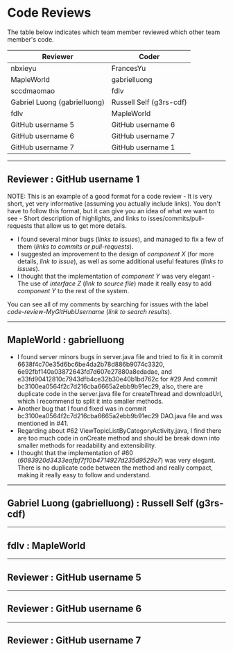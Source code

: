 # Code Reviews

The table below indicates which team member reviewed which other team member's code.

| Reviewer | Coder |
| -------- | ----- |
| nbxieyu |  FrancesYu |
| MapleWorld |  gabrielluong |
| sccdmaomao |  fdlv |
| Gabriel Luong (gabrielluong) |  Russell Self (g3rs-cdf) |
| fdlv |  MapleWorld |
| GitHub username 5 |  GitHub username 6 |
| GitHub username 6 |  GitHub username 7 |
| GitHub username 7 |  GitHub username 1 |


-----

## Reviewer : GitHub username 1

NOTE: This is an example of a good format for a code review - It is very short, yet very informative (assuming you actually include links). You don't have to follow this format, but it can give you an idea of what we want to see - Short description of highlights, and links to isses/commits/pull-requests that allow us to get more details.

 * I found several minor bugs (_links to issues_), and managed to fix a few of them (_links to commits or pull-requests_).
 * I suggested an improvement to the design of _component X_ (for more details, _link to issue_), as well as some additional useful features (_links to issues_).
 * I thought that the implementation of _component Y_ was very elegant - 
The use of _interface Z_ (_link to source file_) made it really easy to add _component Y_ to the rest of the system.

You can see all of my comments by searching for issues with the label _code-review-MyGitHubUsername_ (_link to search results_).


-----

## MapleWorld : gabrielluong

 * I found server minors bugs in server.java file and tried to fix it in commit 6638f4c70e35d6bc6be4da2b78d886b9074c3320, 6e92fbf140a03872643fd7d607e27880a8edadae, and e33fd90412810c7943dfb4ce32b30e40b1bd762c for #29 And commit bc3100ea0564f2c7d216cba6665a2ebb9b91ec29, also, there are duplicate code in the server.java file for createThread and downloadUrl, which I recommend to split it into smaller methods.
 * Another bug that I found fixed was in commit bc3100ea0564f2c7d216cba6665a2ebb9b91ec29 DAO.java file and was mentioned in #41.
 * Regarding about #62 ViewTopicListByCategoryActivity.java, I find there are too much code in onCreate method and should be break down into smaller methods for readability and extensibility. 
 * I thought that the implementation of #60 (_6083920d3433eafbf7f10b4714927d235d9529e7_) was very elegant. There is no duplicate code between the method and really compact, making it really easy to follow and understand.

-----

## Gabriel Luong (gabrielluong) : Russell Self (g3rs-cdf)

-----

## fdlv : MapleWorld

-----

## Reviewer : GitHub username 5

-----

## Reviewer : GitHub username 6

-----

## Reviewer : GitHub username 7
